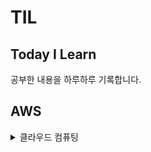 # TIL 
## Today I Learn

공부한 내용을 하루하루 기록합니다.

## AWS

<details>
<summary>클라우드 컴퓨팅</summary>

<!-- summary 아래 한칸 공백 두어야함 -->
### 클라우드 컴퓨팅
클라우드 컴퓨팅

클라우드 컴퓨팅은 IT 리소스를 인터넷을 통해 온디맨드로 제공하며 사용한 만큼만 비용을 지불합니다.

온디맨드 제공이란 AWS가 사용자에게 필요한 리소스를 필요한 순간에 전달할 수 있다는 것이다.
이를 통해 사용자는 리소스가 필요하다고 미리 알리지 않아도 되며,
300개의 가상 서버가 갑자기 필요해 질 경우 미리 통보하지 않고 클릭 몇번으로 바로 시작할 수 있는것이다.

클라우드 컴퓨팅 모델

- IaaS
	클라우드 IT의 기본 빌딩 블록을 포함하고 일반적으로
	네트워킹 기능, 컴ㅁ퓨터 및 데이터 스토리지 공간을 제공
- PaaS
	기본 인프로를 관리할 필요가 없어 애플리케이션 개발과 관리에 집중 가능
	리소스 구매, 용량 계획, 소프트웨어 유지 관리 등 다른 모든 획일적 작업에 대한
	부담을 덜어 줌
- SaaS
	서비스 제공업체에 의해 실행되고 관리되는 완전한 제품을 제공하여
	소프트웨어 특정 부분을 어떻게 사용할지만 생각하면 된다.


클라우드 컴퓨팅의 배포 모델

- 클라우드 기반 배포
	애플리케이션의 모든 부분을 클라우드에서 실행
	기존 애플리케이션을 클라우드로 마이그레이션
	클라우드에서 새 애플리케이션 설계 및 빌드
- 온프레미스 배포
	가상화 및 리소스 관리 도구를 사용해 리소스를 배포
	애플리케이션 관리 및 가상화 기술을 사용해 리소스 활용도를 높임
- 하이브리드 배포
	클라우드 기반 리소스를 온프레미스 인프라에 연결
	클라우드 기반 리소스를 레거시 IT 애플리케이션과 통합

### EC2
AWS EC2

Amazon Elastic Compute Cloud

서비스 운영을 위해 서버가 필요하다.
이 서버를 통해 웹 애플리케이션을 호스팅하고, 필요한 컴퓨팅 용량을 제공한다.

AWS를 사용하는 경우 이러한 서버가 곧 물리적이니서버가 아닌 가상화되어 있는 서버이다.
이 가상화된 서버에 액세스 하는데 사용하는 서비스를 EC2라고 한다.

기본적으로 EC2는 가상화 기술을 사용해 AWS에서 관리한다.
또한 AWS에서 관리하고 있는 물리적 호스트 시스템에서 실행 되기  때문에
EC2를 실제 가동할 때는 전체 호스트를 소유하지 않고, 호스트를 다른 여러 인스턴스와 공유해 사용한다.
이러한 방식을 가상 머신이라 한다.

이러한 가상 머신끼리 서로 물리적인 리소르르 공유하고 책임지는것을 멀티 테넌시라 한다.
AWS는 하이퍼바이저를 통해 멀티 테넌시 조정을 책임지고 관리한다.
또한, 하이퍼바이저는 호스트의 리소스를 서로 공유하는 가상 머신을 서로 분리한다.

즉, EC2 인스턴스가 서로 리소스를 공유하며, 그 호스트에 있는 다른 EC2 인스턴스는 인식하지 않는 것이다.


#### Amazon EC2 인스턴스 유형

Amazon EC2 인스턴스 유형은 다양한 작업에 최적화 되어 있으며,
워크로드 및 애플리케이션의 요구사항을 고려해야 한다.

각 EC2 인스턴스의 유형은 인스턴스 패밀리로 구분되며, 특정 작업에 최적화 된다.

- 범용
	균형 있는 리소스
	다양한 워크로드
- 컴퓨팅 최적화
	고성능 프로세서를 활용하는 컴퓨팅 집약적인 애플리케이션에 적합
	게임 서버
	고성능 컴퓨팅(HPC)
	과학 모델링
- 메모리 최적화
	대규모 데이터 집합을 처리하는 워크로드에 빠른 성능을 제공
	메모리 집약적 작업
- 액셀러레이티드 컴퓨팅
	하드웨어 액셀러레이터 또는 코프로세서를 사용해 CPU에서 실행되는 소프트웨어에서 보다 더 효율적으로 수행
	부동 소수점 숫자 계산
	그래픽 처리
	데이터 패턴 일치
- 스토리지 최적화
	로컬 스토리지의 대규모 데이터 집합에 대한 액세스가 많이 필요한 워크로드를 위해 설계
	대규모 데이터를 빠르게 처리하는 데이터 웨어하우스
	분산 파일 시스템
	고빈도 온라인 트랜잭션 처리(OLTP)


#### EC2 요금
Amazon EC2에서는 사용한 컴퓨팅 시간에 대해서만 비용을 지불하며,
사용 사례에 따라 다양한 요금 옵션을 제공한다.

EC2 요금 옵션
- 온디맨드
	중단할 수 없는 불규칙한 단기 워크로드가 있는 애플리케이션에 가장 적합
	인스턴스는 중지될 때까지 계속 실행되며, 사용한 컴퓨팅 시간에 대해서만 비용 지불
- 예약 인스턴스
	계정에서 온디맨드 인스턴스를 사용할 때 적용되는 결제 할인 옵션
	
	> - 표준 예약 인스턴스 : 안정적 상태의 애플리케이션에 필요한 인스턴스 유형 및 크기, AWS 리전을 알고 있는 경우 적합
	> - 컨버터블 예약 인스턴스 : 여러 가용 영역 또는 다양한 인스턴스 유형에서 실행해야 하는 경우 적합
- EC2 Instance Savings Plans
	특정 인스턴스 패밀리 및 리전에 대해 1년 또는 3년 기간 동안 시간당 지출 약정ㅇ르 할 경우 EC2 인스턴스 비용을 할인한다.
	약정 기간 동안 사용량에 유연성이 필요한 경우 적합한 옵션
- 스팟 인스턴스
	미사용 Amazon EC2 컴퓨팅 용량을 사용해 온디맨드 요금의 ㅣ최대 90% 까지 비용을 절감 할 수 있다.
	시작 및 종료 시간이 자유롭거나 중단을 견딜 수 있는 워크로드에 적합
- 전용 호스트
	EC2가 사용하는 물리적 호스트를 전용으로 사용할 수 있다.
	가장 많은 비용이 요구


#### Amazon EC2 크기 조정

온프라미스 데이터 센터 경우
고객 워크로드는 시간에 따라 달라진다.
만약 평균 사용량 만큼 하드웨어를 구매하는 경우 피크 부하 발생 시
하드웨어 부족으로 고객에게 서비스를 제공할 수 없을 것이다.

- EC2의 확정성, 탄력성
	필요한 리소스만으로 시작하고 확장 및 축소를 통해 변화에 자동으로 대응하도록 아키텍처를 설계해야한다.
	이 기능을 AWS에서 **Amazon EC2 Auto Scaling**을 통해 지원한다.

- Amazon EC2 Auto Scaling
	변화하는 애플리케이션 수요에 따라 EC2 인스턴스를 자동으로 추가하거나 제거할 수 있다.
	동적 조정(수요 변화에 대응)과, 예측 조정(적정 수 인스턴스를 자동으로 예약)이라는 2가지 접근 방식에 따라 이루어 진다.

	Auto Scaling 그룹의 크기를 구성할 때 최소 Amazon EC2 인스턴스 수를 1로 설정하면, 
	하나 이상의 EC2 인스턴스가 항상 실행중인 상태가 된다.

	최소 용량, 희망 용량, 최대 용량을 설정해, EC2 인스턴스의 갯수를 조정하여 비용 효율적인 아키텍처를 설계할 수 있다.


#### 트래픽 처리

로드 밸런서
요청을 받은 후 처리할 인스턴스로 라우팅하는 인스턴스

Elastic load balancing

ELB는 트래픽을 EC2 인스턴스와 같은 여러 리소스에 자동 분산하는 AWS 서비스이다.
들어오는 트래픽의 양에 따라 EC2 인스턴스를 추가, 제거하므로 
이러한 요청이 로드 밸런서로 먼저 라우팅 되고, 이후 요청을 처리할 리소스로 분산된다.

즉, ELB와 EC2 Auto Scaling을 서로 연동하여 실행되는 애플리케이션이 뛰어난 성능과 가용성을 제공하도록 돕는다.


#### 메시징 및 대기열

애플리케이션이 직접 소통하는 밀결합된 상태에서는 구성 요소의 고장이나 변경의 경우 다른 구성 요소 혹은 애플리케이션 전체에 장애가 발생할 수 있다.
안정적인 아키텍처에서는 애플리케이션 A에서 메시지 대기열에 메시지를 전송하고 애플리케이션 B에서 순차적으로 이를 실행한다.

AWS 에서는 이를 Amazon Simple Queue Service(Amazon SQS)와 Amazon Simple Notification Service(Amazon SNS)를 통해 제공한다.

- SQS
	SQS 대기열은 메시지가 처리될 때까지 배치되는 영역으로
	규모에 상관없이 소프트웨어 구성요소 간 메시지를 전송, 저장, 수신 할 수 있다.
	메시지에 포함된 데이터는 페이로드라고 하며, 이러한 데이터는 전달되기 전까지 안전하게 보호된다.
- SNS
	Amazon Simple Notification Service는 게시 및 구독 서비스로써
	SNS 주제(메시지를 전달할 채널)를 사용하여
	주제에 대한 구독자를 구성하고, 구독자에게 최종적으로 메시지를 전달한다.

### 추가 컴퓨팅 서비스

사용 사례에 따라 EC2 인스턴스를 대신 할 대안을 사용해야하는 경우
다른 컴퓨팅 옵션을 대안을 사용할 수 있다.

#### 서버리스

기본 인프라나 인스턴스를 마치 서버가 없는것 처럼 관리할 필요가 없다.
사용자는 애플리케이션에만 집중 할 수 있다.

- AWS Lambda
	서버리스 컴퓨팅 옵션 중 하나로
	사용자가 코드를 Lambda 함수에 업로드 할 수 있게 도와
	트리거에 의해 이 Lambda가 자동으로 조절된다.
	이를 통해 사용자는 사용한 컴퓨팅 시간에 대한 요금만 지불할 수 있다.
	(웹 서비스의 백엔드 혹은 요청 처리 등 처리 시간이 빠른 경우 유용)

또한, AWS 에서는 컨테이너식 애플리케이션을 빌드하고 실행할 수 있다.

- 컨테이너
  
	애플리케이션과 애플리케이션을 실행하는 구성 요소를 모아둔 패키지
	컨테이너식 애플리케이션을 실행 할 경우 확장성을 고려해야한다.
	
- 컨테이너 오케스트레이션 도구
  
	컨테이너 관리를 지원하기 위한 서비스
	- Amazon Elastic Container Service (ECS)
		AWS에서 컨테이너식 애플리케이션을 실행, 확장할 수 있는 확장성이 뛰어난 컨테이너 관리 시스템
		ECS는 애플리케이션을 신속하게 구축, 테스트 배포할 수 있는 플랫폼인 Docker 컨테이너를 지원
	- Amazon Elastic Kubernetes Service (EKS)
		AWS에서 Kubernetes를 실행하는 데 사용할 수 있는 완전관리형 서비스이다.
	- AWS Fargate
		컨테이너 용 서버리스 컴퓨팅 플랫폼
		Amazon EKS와 Amazon ECS에서 작동한다.
		Fargate는 자동으로 서버 인프라를 관리한다.

</details>


